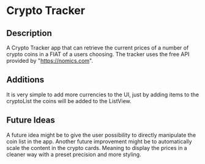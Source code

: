 # Crypto Tracker

## Description
A Crypto Tracker app that can retrieve the current prices of a number of crypto coins in a FIAT of a users choosing.
The tracker uses the free API provided by "https://nomics.com".

## Additions
It is very simple to add more currencies to the UI, just by adding items to the cryptoList the coins will be added to the ListView.

## Future Ideas
A future idea might be to give the user possibility to directly manipulate the coin list in the app.
Another future improvement might be to automatically scale the content in the crypto cards. Meaning to display the prices in a cleaner way with a preset precision and more styling.